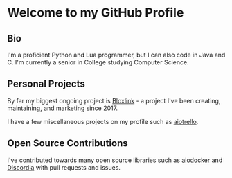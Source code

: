 # Welcome to my GitHub Profile

## Bio
I'm a proficient Python and Lua programmer, but I can also code in Java and C. I'm currently a senior in College studying Computer Science.

## Personal Projects
By far my biggest ongoing project is [Bloxlink](https://blox.link) - a project I've been creating, maintaining, and marketing since 2017.

I have a few miscellaneous projects on my profile such as [aiotrello](https://github.com/tigerism/aiotrello).

## Open Source Contributions
I've contributed towards many open source libraries such as [aiodocker](https://github.com/aio-libs/aiodocker) and [Discordia](https://github.com/SinisterRectus/Discordia) with pull requests and issues.
